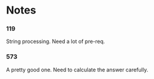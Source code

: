 # Notes

### 119

String processing. Need a lot of pre-req.

### 573

A pretty good one. Need to calculate the answer carefully. 
